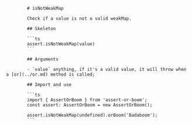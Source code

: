             # isNotWeakMap

            Check if a value is not a valid weakMap.

            ## Skeleton

            ```ts
            assert.isNotWeakMap(value)
            ```

            ## Arguments

            - `value` anything, if it's a valid value, it will throw when a [or](../or.md) method is called;

            ## Import and use

            ```ts
            import { AssertOrBoom } from 'assert-or-boom';
            const assert: AssertOrBoom = new AssertOrBoom();

            assert.isNotWeakMap(undefined).orBoom('Badaboom');
            ```
